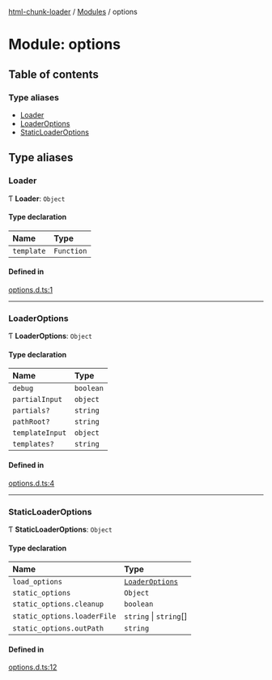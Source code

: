 [html-chunk-loader](../README.md) / [Modules](../modules.md) / options

# Module: options

## Table of contents

### Type aliases

- [Loader](options.md#loader)
- [LoaderOptions](options.md#loaderoptions)
- [StaticLoaderOptions](options.md#staticloaderoptions)

## Type aliases

### Loader

Ƭ **Loader**: `Object`

#### Type declaration

| Name | Type |
| :------ | :------ |
| `template` | `Function` |

#### Defined in

[options.d.ts:1](https://github.com/abschill/html-chunk-loader/blob/03e6b38/lib/options.d.ts#L1)

___

### LoaderOptions

Ƭ **LoaderOptions**: `Object`

#### Type declaration

| Name | Type |
| :------ | :------ |
| `debug` | `boolean` |
| `partialInput` | `object` |
| `partials?` | `string` |
| `pathRoot?` | `string` |
| `templateInput` | `object` |
| `templates?` | `string` |

#### Defined in

[options.d.ts:4](https://github.com/abschill/html-chunk-loader/blob/03e6b38/lib/options.d.ts#L4)

___

### StaticLoaderOptions

Ƭ **StaticLoaderOptions**: `Object`

#### Type declaration

| Name | Type |
| :------ | :------ |
| `load_options` | [`LoaderOptions`](options.md#loaderoptions) |
| `static_options` | `Object` |
| `static_options.cleanup` | `boolean` |
| `static_options.loaderFile` | `string` \| `string`[] |
| `static_options.outPath` | `string` |

#### Defined in

[options.d.ts:12](https://github.com/abschill/html-chunk-loader/blob/03e6b38/lib/options.d.ts#L12)
